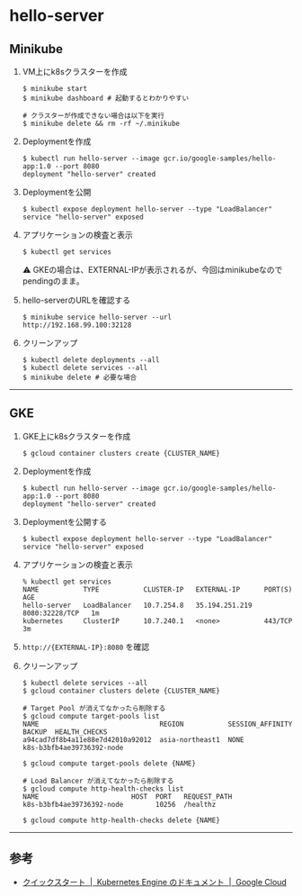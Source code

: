# hello-server

## Minikube

1. VM上にk8sクラスターを作成

    ```
    $ minikube start
    $ minikube dashboard # 起動するとわかりやすい

    # クラスターが作成できない場合は以下を実行
    $ minikube delete && rm -rf ~/.minikube
    ```

2. Deploymentを作成

    ```
    $ kubectl run hello-server --image gcr.io/google-samples/hello-app:1.0 --port 8080
    deployment "hello-server" created
    ```

3. Deploymentを公開

    ```
    $ kubectl expose deployment hello-server --type "LoadBalancer"
    service "hello-server" exposed
    ```

4. アプリケーションの検査と表示

    ```
    $ kubectl get services
    ```

    :warning: GKEの場合は、EXTERNAL-IPが表示されるが、今回はminikubeなのでpendingのまま。

5. hello-serverのURLを確認する

    ```
    $ minikube service hello-server --url
    http://192.168.99.100:32128
    ```

6. クリーンアップ

    ```
    $ kubectl delete deployments --all
    $ kubectl delete services --all
    $ minikube delete # 必要な場合
    ```

---

## GKE

1. GKE上にk8sクラスターを作成

    ```
    $ gcloud container clusters create {CLUSTER_NAME}
    ```

2. Deploymentを作成

    ```
    $ kubectl run hello-server --image gcr.io/google-samples/hello-app:1.0 --port 8080
    deployment "hello-server" created
    ```

5. Deploymentを公開する

    ```
    $ kubectl expose deployment hello-server --type "LoadBalancer"
    service "hello-server" exposed
    ```

6. アプリケーションの検査と表示

    ```
    % kubectl get services
    NAME           TYPE           CLUSTER-IP   EXTERNAL-IP      PORT(S)          AGE
    hello-server   LoadBalancer   10.7.254.8   35.194.251.219   8080:32228/TCP   1m
    kubernetes     ClusterIP      10.7.240.1   <none>           443/TCP          3m
    ```

7. `http://{EXTERNAL-IP}:8080` を確認

8. クリーンアップ

    ```
    $ kubectl delete services --all
    $ gcloud container clusters delete {CLUSTER_NAME}

    # Target Pool が消えてなかったら削除する
    $ gcloud compute target-pools list
    NAME                              REGION           SESSION_AFFINITY  BACKUP  HEALTH_CHECKS
    a94cad7df8b4a11e88e7d42010a92012  asia-northeast1  NONE                      k8s-b3bfb4ae39736392-node

    $ gcloud compute target-pools delete {NAME}

    # Load Balancer が消えてなかったら削除する
    $ gcloud compute http-health-checks list
    NAME                       HOST  PORT   REQUEST_PATH
    k8s-b3bfb4ae39736392-node        10256  /healthz

    $ gcloud compute http-health-checks delete {NAME}
    ```

---

## 参考

- [クイックスタート  |  Kubernetes Engine のドキュメント  |  Google Cloud](https://cloud.google.com/kubernetes-engine/docs/quickstart)
